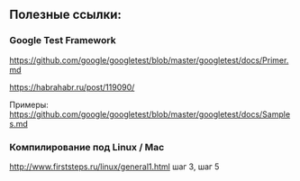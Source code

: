 ## Полезные ссылки:

### Google Test Framework

https://github.com/google/googletest/blob/master/googletest/docs/Primer.md

https://habrahabr.ru/post/119090/

Примеры: https://github.com/google/googletest/blob/master/googletest/docs/Samples.md

### Компилирование под Linux / Mac 

http://www.firststeps.ru/linux/general1.html шаг 3, шаг 5
